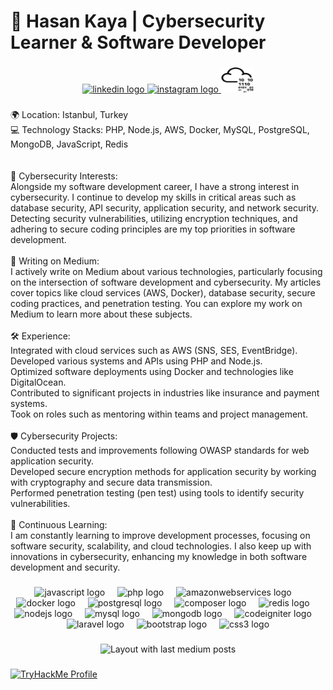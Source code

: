 <h1 align="left">💫 Hasan Kaya | Cybersecurity Learner & Software Developer</h1>

###

<div align="center">
  <a href="https://www.linkedin.com/in/hasan-kaya-093661182" target="_blank">
    <img src="https://raw.githubusercontent.com/maurodesouza/profile-readme-generator/master/src/assets/icons/social/linkedin/default.svg" width="52" height="40" alt="linkedin logo"  />
  </a>
  <a href="_.hasankaya" target="_blank">
    <img src="https://raw.githubusercontent.com/maurodesouza/profile-readme-generator/master/src/assets/icons/social/instagram/default.svg" width="52" height="40" alt="instagram logo"  />
  </a>
  <a href="https://tryhackme.com/p/HasanKaya" target="_blank">
    <img src="https://raw.githubusercontent.com/maurodesouza/profile-readme-generator/master/src/assets/icons/social/tryhackme/default.svg" width="52" height="40" alt="tryhackme logo"  />
  </a>
</div>

###

<p align="left">🌍 Location: Istanbul, Turkey<br>💻 Technology Stacks: PHP, Node.js, AWS, Docker, MySQL, PostgreSQL, MongoDB, JavaScript, Redis<br><br><br>🔐 Cybersecurity Interests:<br>Alongside my software development career, I have a strong interest in cybersecurity. I continue to develop my skills in critical areas such as database security, API security, application security, and network security. Detecting security vulnerabilities, utilizing encryption techniques, and adhering to secure coding principles are my top priorities in software development.<br><br>📝 Writing on Medium:<br>I actively write on Medium about various technologies, particularly focusing on the intersection of software development and cybersecurity. My articles cover topics like cloud services (AWS, Docker), database security, secure coding practices, and penetration testing. You can explore my work on Medium to learn more about these subjects.<br><br>🛠️ Experience:<br>Integrated with cloud services such as AWS (SNS, SES, EventBridge).<br>Developed various systems and APIs using PHP and Node.js.<br>Optimized software deployments using Docker and technologies like DigitalOcean.<br>Contributed to significant projects in industries like insurance and payment systems.<br>Took on roles such as mentoring within teams and project management.<br><br>🛡️ Cybersecurity Projects:<br>Conducted tests and improvements following OWASP standards for web application security.<br>Developed secure encryption methods for application security by working with cryptography and secure data transmission.<br>Performed penetration testing (pen test) using tools to identify security vulnerabilities.<br><br>🌱 Continuous Learning:<br>I am constantly learning to improve development processes, focusing on software security, scalability, and cloud technologies. I also keep up with innovations in cybersecurity, enhancing my knowledge in both software development and security.</p>

###

<div align="center">
  <img src="https://cdn.jsdelivr.net/gh/devicons/devicon/icons/javascript/javascript-original.svg" height="40" alt="javascript logo"  />
  <img width="12" />
  <img src="https://cdn.jsdelivr.net/gh/devicons/devicon/icons/php/php-original.svg" height="40" alt="php logo"  />
  <img width="12" />
  <img src="https://cdn.jsdelivr.net/gh/devicons/devicon/icons/amazonwebservices/amazonwebservices-plain-wordmark.svg" height="40" alt="amazonwebservices logo"  />
  <img width="12" />
  <img src="https://cdn.jsdelivr.net/gh/devicons/devicon/icons/docker/docker-original.svg" height="40" alt="docker logo"  />
  <img width="12" />
  <img src="https://cdn.jsdelivr.net/gh/devicons/devicon/icons/postgresql/postgresql-original.svg" height="40" alt="postgresql logo"  />
  <img width="12" />
  <img src="https://cdn.jsdelivr.net/gh/devicons/devicon/icons/composer/composer-original.svg" height="40" alt="composer logo"  />
  <img width="12" />
  <img src="https://cdn.jsdelivr.net/gh/devicons/devicon/icons/redis/redis-original.svg" height="40" alt="redis logo"  />
  <img width="12" />
  <img src="https://cdn.jsdelivr.net/gh/devicons/devicon/icons/nodejs/nodejs-original.svg" height="40" alt="nodejs logo"  />
  <img width="12" />
  <img src="https://cdn.jsdelivr.net/gh/devicons/devicon/icons/mysql/mysql-original.svg" height="40" alt="mysql logo"  />
  <img width="12" />
  <img src="https://cdn.jsdelivr.net/gh/devicons/devicon/icons/mongodb/mongodb-original.svg" height="40" alt="mongodb logo"  />
  <img width="12" />
  <img src="https://cdn.jsdelivr.net/gh/devicons/devicon/icons/codeigniter/codeigniter-plain.svg" height="40" alt="codeigniter logo"  />
  <img width="12" />
  <img src="https://cdn.jsdelivr.net/gh/devicons/devicon/icons/laravel/laravel-original.svg" height="40" alt="laravel logo"  />
  <img width="12" />
  <img src="https://cdn.jsdelivr.net/gh/devicons/devicon/icons/bootstrap/bootstrap-original.svg" height="40" alt="bootstrap logo"  />
  <img width="12" />
  <img src="https://cdn.jsdelivr.net/gh/devicons/devicon/icons/css3/css3-original.svg" height="40" alt="css3 logo"  />
</div>

###

<div align="center">
  <img src="https://github-read-medium-git-main.pahlevikun.vercel.app/latest?limit=4&username=hasankaya53&theme=default" alt="Layout with last medium posts"  />
</div>

###

[![TryHackMe Profile](https://tryhackme.com/api/v2/badges/public-profile?userPublicId=3979588)](https://tryhackme.com/p/yourusername)


